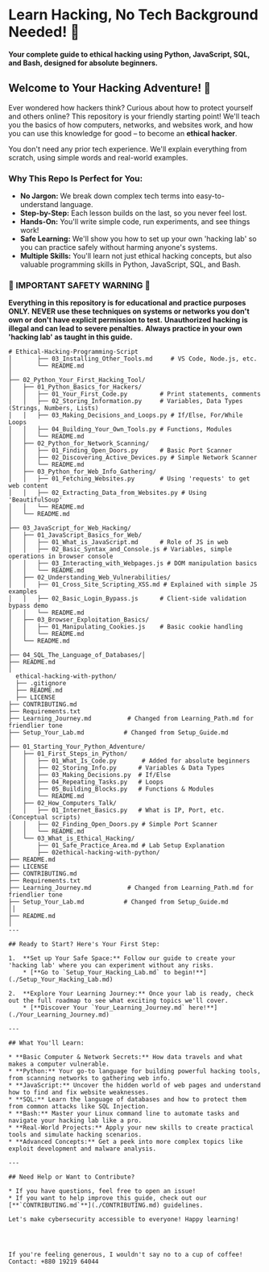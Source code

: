 # Learn Hacking, No Tech Background Needed! 🚀
**Your complete guide to ethical hacking using Python, JavaScript, SQL, and Bash, designed for absolute beginners.**

## Welcome to Your Hacking Adventure! 🎉

Ever wondered how hackers think? Curious about how to protect yourself and others online? This repository is your friendly starting point! We'll teach you the basics of how computers, networks, and websites work, and how you can use this knowledge for good – to become an **ethical hacker**.

You don't need any prior tech experience. We'll explain everything from scratch, using simple words and real-world examples.

### Why This Repo Is Perfect for You:

* **No Jargon:** We break down complex tech terms into easy-to-understand language.
* **Step-by-Step:** Each lesson builds on the last, so you never feel lost.
* **Hands-On:** You'll write simple code, run experiments, and see things work!
* **Safe Learning:** We'll show you how to set up your own 'hacking lab' so you can practice safely without harming anyone's systems.
* **Multiple Skills:** You'll learn not just ethical hacking concepts, but also valuable programming skills in Python, JavaScript, SQL, and Bash.

### **🚨 IMPORTANT SAFETY WARNING 🚨**

**Everything in this repository is for educational and practice purposes ONLY.**
**NEVER use these techniques on systems or networks you don't own or don't have explicit permission to test.**
**Unauthorized hacking is illegal and can lead to severe penalties.**
**Always practice in your own 'hacking lab' as taught in this guide.**


```plaintext
# Ethical-Hacking-Programming-Script
│       ├── 03_Installing_Other_Tools.md     # VS Code, Node.js, etc.
│       └── README.md
│
├── 02_Python_Your_First_Hacking_Tool/
│   ├── 01_Python_Basics_for_Hackers/
│   │   ├── 01_Your_First_Code.py         # Print statements, comments
│   │   ├── 02_Storing_Information.py     # Variables, Data Types (Strings, Numbers, Lists)
│   │   ├── 03_Making_Decisions_and_Loops.py # If/Else, For/While Loops
│   │   ├── 04_Building_Your_Own_Tools.py # Functions, Modules
│   │   └── README.md
│   ├── 02_Python_for_Network_Scanning/
│   │   ├── 01_Finding_Open_Doors.py      # Basic Port Scanner
│   │   ├── 02_Discovering_Active_Devices.py # Simple Network Scanner
│   │   └── README.md
│   ├── 03_Python_for_Web_Info_Gathering/
│   │   ├── 01_Fetching_Websites.py       # Using 'requests' to get web content
│   │   ├── 02_Extracting_Data_from_Websites.py # Using 'BeautifulSoup'
│   │   └── README.md
│   └── README.md
│
├── 03_JavaScript_for_Web_Hacking/
│   ├── 01_JavaScript_Basics_for_Web/
│   │   ├── 01_What_is_JavaScript.md      # Role of JS in web
│   │   ├── 02_Basic_Syntax_and_Console.js # Variables, simple operations in browser console
│   │   ├── 03_Interacting_with_Webpages.js # DOM manipulation basics
│   │   └── README.md
│   ├── 02_Understanding_Web_Vulnerabilities/
│   │   ├── 01_Cross_Site_Scripting_XSS.md # Explained with simple JS examples
│   │   ├── 02_Basic_Login_Bypass.js      # Client-side validation bypass demo
│   │   └── README.md
│   ├── 03_Browser_Exploitation_Basics/
│   │   ├── 01_Manipulating_Cookies.js    # Basic cookie handling
│   │   └── README.md
│   └── README.md
│
├── 04_SQL_The_Language_of_Databases/│
├── README.md
│
  ethical-hacking-with-python/
  ├── .gitignore
  ├── README.md
  ├── LICENSE
├── CONTRIBUTING.md
├── Requirements.txt
├── Learning_Journey.md          # Changed from Learning_Path.md for friendlier tone
├── Setup_Your_Lab.md           # Changed from Setup_Guide.md
│
├── 01_Starting_Your_Python_Adventure/
│   ├── 01_First_Steps_in_Python/
│   │   ├── 01_What_Is_Code.py       # Added for absolute beginners
│   │   ├── 02_Storing_Info.py      # Variables & Data Types
│   │   ├── 03_Making_Decisions.py  # If/Else
│   │   ├── 04_Repeating_Tasks.py   # Loops
│   │   ├── 05_Building_Blocks.py   # Functions & Modules
│   │   └── README.md
│   ├── 02_How_Computers_Talk/
│   │   ├── 01_Internet_Basics.py   # What is IP, Port, etc. (Conceptual scripts)
│   │   ├── 02_Finding_Open_Doors.py # Simple Port Scanner
│   │   └── README.md
│   └── 03_What_is_Ethical_Hacking/
│       ├── 01_Safe_Practice_Area.md # Lab Setup Explanation
│       ├── 02ethical-hacking-with-python/
├── README.md
├── LICENSE
├── CONTRIBUTING.md
├── Requirements.txt
├── Learning_Journey.md          # Changed from Learning_Path.md for friendlier tone
├── Setup_Your_Lab.md           # Changed from Setup_Guide.md
││
├── README.md
│
---

## Ready to Start? Here's Your First Step:

1.  **Set up Your Safe Space:** Follow our guide to create your 'hacking lab' where you can experiment without any risks.
    * [**Go to `Setup_Your_Hacking_Lab.md` to begin!**](./Setup_Your_Hacking_Lab.md)

2.  **Explore Your Learning Journey:** Once your lab is ready, check out the full roadmap to see what exciting topics we'll cover.
    * [**Discover Your `Your_Learning_Journey.md` here!**](./Your_Learning_Journey.md)

---

## What You'll Learn:

* **Basic Computer & Network Secrets:** How data travels and what makes a computer vulnerable.
* **Python:** Your go-to language for building powerful hacking tools, from scanning networks to gathering web info.
* **JavaScript:** Uncover the hidden world of web pages and understand how to find and fix website weaknesses.
* **SQL:** Learn the language of databases and how to protect them from common attacks like SQL Injection.
* **Bash:** Master your Linux command line to automate tasks and navigate your hacking lab like a pro.
* **Real-World Projects:** Apply your new skills to create practical tools and simulate hacking scenarios.
* **Advanced Concepts:** Get a peek into more complex topics like exploit development and malware analysis.

---

## Need Help or Want to Contribute?

* If you have questions, feel free to open an issue!
* If you want to help improve this guide, check out our [**`CONTRIBUTING.md`**](./CONTRIBUTING.md) guidelines.

Let's make cybersecurity accessible to everyone! Happy learning!




If you're feeling generous, I wouldn't say no to a cup of coffee!
Contact: +880 19219 64044
